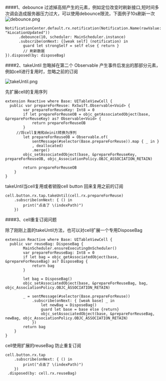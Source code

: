 ####1、debounce
   过滤掉高频产生的元素，例如定位改变时刷新接口,短时间多次调会造成服务器压力过大，可以使用debounce限流，下面例子10s刷新一次
   ![debounce.png](https://upload-images.jianshu.io/upload_images/1419920-cf1d9e1282c1f09c.png?imageMogr2/auto-orient/strip%7CimageView2/2/w/1240)

```  
NotificationCenter.default.rx.notification(Notification.Name(rawValue: "kLocationUpdated"))
      .debounce(10, scheduler: MainScheduler.instance)
      .subscribe(onNext: {[weak self] (notification) in
        guard let strongSelf = self else { return }
        // 刷新数据
}).disposed(by: disposeBag)
```


####2、takeUntil
忽略掉在第二个 Observable 产生事件后发出的那部分元素，例如cell进行复用时，忽略之前的订阅

![takeUntil.png](https://upload-images.jianshu.io/upload_images/1419920-3532181accb046f7.png?imageMogr2/auto-orient/strip%7CimageView2/2/w/1240)

先扩展cell的复用序列


	extension Reactive where Base: UITableViewCell {
	  public var prepareForReuse: RxSwift.Observable<Void> {
	        var prepareForReuseKey: Int8 = 0
	        if let prepareForReuseOB = objc_getAssociatedObject(base, &prepareForReuseKey) as? Observable<Void> {
	            return prepareForReuseOB
	        }
	     //将cell复用和deinit转换为序列
	        let prepareForReuseOB = Observable.of(
	            sentMessage(#selector(Base.prepareForReuse)).map { _ in }
	            , deallocated)
	            .merge()
	        objc_setAssociatedObject(base, &prepareForReuseKey, prepareForReuseOB, objc_AssociationPolicy.OBJC_ASSOCIATION_RETAIN)
	
	        return prepareForReuseOB
	    }
	}


takeUntil当cell复用或者销毁cell button 回来复用之前的订阅

	cell.button.rx.tap.takeUntil(cell.rx.prepareForReuse)
	    .subscribe(onNext: { () in
	        print("点击了 \(indexPath)")
	    })

####3、cell重复订阅问题

除了刚刚上面的takeUntil方法，也可以对cell扩展一个专用DisposeBag


	extension Reactive where Base: UITableViewCell {
	  public var reuseBag: DisposeBag {
	        MainScheduler.ensureExecutingOnScheduler()
	        var prepareForReuseBag: Int8 = 0
	        if let bag = objc_getAssociatedObject(base, &prepareForReuseBag) as? DisposeBag {
	            return bag
	        }
	        
	        let bag = DisposeBag()
	        objc_setAssociatedObject(base, &prepareForReuseBag, bag, objc_AssociationPolicy.OBJC_ASSOCIATION_RETAIN)
	        
	        _ = sentMessage(#selector(Base.prepareForReuse))
	            .subscribe(onNext: { [weak base] _ in
	                let newBag = DisposeBag()
	                guard let base = base else {return}
	                objc_setAssociatedObject(base, &prepareForReuseBag, newBag, objc_AssociationPolicy.OBJC_ASSOCIATION_RETAIN)
	            })
	        return bag
	    }
	}


cell使用扩展的reuseBag 防止重复订阅 

```
cell.button.rx.tap
    .subscribe(onNext: { () in
        print("点击了 \(indexPath)")
    })
 .disposed(by: cell.rx.reuseBag)
```




